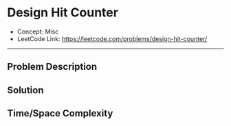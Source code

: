 # Design Hit Counter

- Concept: Misc
- LeetCode Link: https://leetcode.com/problems/design-hit-counter/

---

## Problem Description

## Solution

## Time/Space Complexity

